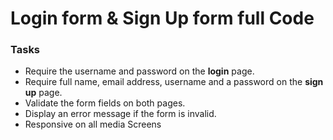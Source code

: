 # Login form & Sign Up form full Code


### Tasks

* Require the username and password on the **login** page.
* Require full name, email address, username and a password on the **sign up** page.
* Validate the form fields on both pages.
* Display an error message if the form is invalid.
* Responsive on all media Screens   